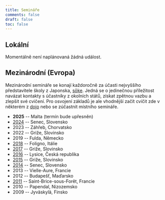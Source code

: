 ```yaml
---
title: Semináře
comments: false
draft: false
toc: false
---
```


## Lokální

Momentálně není naplánovaná žádná událost.

## Mezinárodní (Evropa)

Mezinárodní semináře se konají každoročně za účasti nejvyššího představitele školy z Japonska, [sōke](/skola/linie). Jedná se o jedinečnou příležitost navázat kontakty s účastníky z okolních států, získat zpětnou vazbu a zlepšit své cvičení. Pro osvojení základů je ale vhodnější začít cvičit zde v některém z [dojo](/dojo) nebo se zúčastnit místního semináře.

- **2025** -- Malta (termín bude upřesněn)
- [2024](https://www.facebook.com/events/693465119634940/) -- Senec, Slovensko
- 2023 -- Záhřeb, Chorvatsko
- 2022 -- Griže, Slovinsko
- 2019 -- Fulda, Německo
- [2018](https://www.facebook.com/events/1793347264303287/) -- Foligno, Itálie
- [2017](https://www.facebook.com/profile.php?id=100064836437322) -- Griže, Slovinsko
- [2016](https://www.facebook.com/events/419121351619000/) -- Lysice, Česká republika
- [2015](https://www.facebook.com/events/553364314799764/) -- Griže, Slovinsko
- [2014](https://www.facebook.com/profile.php?id=100070881294224) -- Senec, Slovensko
- 2013 -- Vielle-Aure, Francie
- 2012 -- Budapešť, Maďarsko
- [2011](https://www.facebook.com/groups/184899924870389) -- Saint-Brice-sous-Forêt, Francie
- 2010 -- Papendal, Nizozemsko
- 2009 -- Jyväskylä, Finsko
